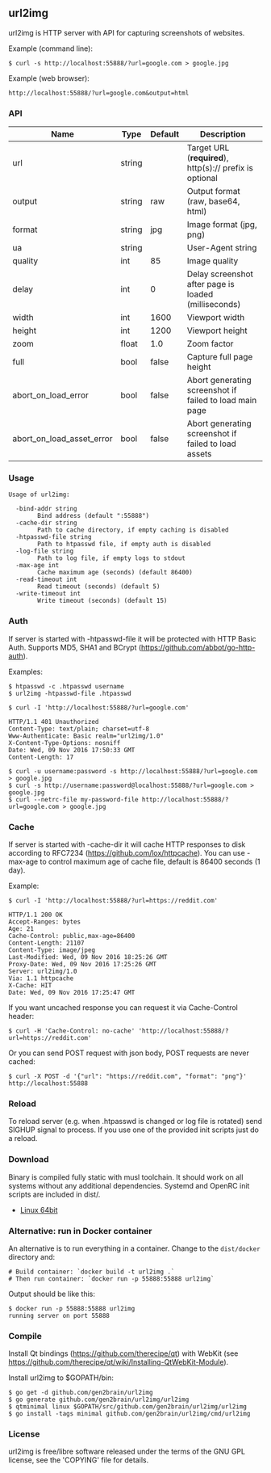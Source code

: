 ## url2img

url2img is HTTP server with API for capturing screenshots of websites.

Example (command line):

    $ curl -s http://localhost:55888/?url=google.com > google.jpg

Example (web browser):

    http://localhost:55888/?url=google.com&output=html

### API

Name    | Type      | Default   | Description
----    | ----      | -------   | -----------
url     | string    |           | Target URL (**required**), http(s):// prefix is optional
output  | string    | raw       | Output format (raw, base64, html)
format  | string    | jpg       | Image format (jpg, png)
ua      | string    |           | User-Agent string
quality | int       | 85        | Image quality
delay   | int       | 0         | Delay screenshot after page is loaded (milliseconds)
width   | int       | 1600      | Viewport width
height  | int       | 1200      | Viewport height
zoom    | float     | 1.0       | Zoom factor
full    | bool      | false     | Capture full page height
abort_on_load_error    | bool      | false     | Abort generating screenshot if failed to load main page
abort_on_load_asset_error    | bool      | false     | Abort generating screenshot if failed to load assets

### Usage

    Usage of url2img:

      -bind-addr string
            Bind address (default ":55888")
      -cache-dir string
            Path to cache directory, if empty caching is disabled
      -htpasswd-file string
            Path to htpasswd file, if empty auth is disabled
      -log-file string
            Path to log file, if empty logs to stdout
      -max-age int
            Cache maximum age (seconds) (default 86400)
      -read-timeout int
            Read timeout (seconds) (default 5)
      -write-timeout int
            Write timeout (seconds) (default 15)

### Auth

If server is started with -htpasswd-file it will be protected with HTTP Basic Auth. Supports MD5, SHA1 and BCrypt (https://github.com/abbot/go-http-auth).

Examples:

    $ htpasswd -c .htpasswd username
    $ url2img -htpasswd-file .htpasswd

    $ curl -I 'http://localhost:55888/?url=google.com'

    HTTP/1.1 401 Unauthorized
    Content-Type: text/plain; charset=utf-8
    Www-Authenticate: Basic realm="url2img/1.0"
    X-Content-Type-Options: nosniff
    Date: Wed, 09 Nov 2016 17:50:33 GMT
    Content-Length: 17

    $ curl -u username:password -s http://localhost:55888/?url=google.com > google.jpg
    $ curl -s http://username:password@localhost:55888/?url=google.com > google.jpg
    $ curl --netrc-file my-password-file http://localhost:55888/?url=google.com > google.jpg

### Cache

If server is started with -cache-dir it will cache HTTP responses to disk according to RFC7234 (https://github.com/lox/httpcache).
You can use -max-age to control maximum age of cache file, default is 86400 seconds (1 day).

Example:

    $ curl -I 'http://localhost:55888/?url=https://reddit.com'

    HTTP/1.1 200 OK
    Accept-Ranges: bytes
    Age: 21
    Cache-Control: public,max-age=86400
    Content-Length: 21107
    Content-Type: image/jpeg
    Last-Modified: Wed, 09 Nov 2016 18:25:26 GMT
    Proxy-Date: Wed, 09 Nov 2016 17:25:26 GMT
    Server: url2img/1.0
    Via: 1.1 httpcache
    X-Cache: HIT
    Date: Wed, 09 Nov 2016 17:25:47 GMT

If you want uncached response you can request it via Cache-Control header:

    $ curl -H 'Cache-Control: no-cache' 'http://localhost:55888/?url=https://reddit.com'

Or you can send POST request with json body, POST requests are never cached:

    $ curl -X POST -d '{"url": "https://reddit.com", "format": "png"}' http://localhost:55888

### Reload

To reload server (e.g. when .htpasswd is changed or log file is rotated) send SIGHUP signal to process.
If you use one of the provided init scripts just do a reload.

### Download

Binary is compiled fully static with musl toolchain. It should work on all systems without any additional dependencies.
Systemd and OpenRC init scripts are included in dist/.

 - [Linux 64bit](https://github.com/gen2brain/url2img/releases/download/1.4/url2img-1.4.tar.xz)

### Alternative: run in Docker container

An alternative is to run everything in a container. Change to the `dist/docker` directory and:

    # Build container: `docker build -t url2img .`
    # Then run container: `docker run -p 55888:55888 url2img`

Output should be like this:

```
$ docker run -p 55888:55888 url2img
running server on port 55888
```

### Compile

Install Qt bindings (https://github.com/therecipe/qt) with WebKit (see https://github.com/therecipe/qt/wiki/Installing-QtWebKit-Module).

Install url2img to $GOPATH/bin:

    $ go get -d github.com/gen2brain/url2img
    $ go generate github.com/gen2brain/url2img/url2img
    $ qtminimal linux $GOPATH/src/github.com/gen2brain/url2img/url2img
    $ go install -tags minimal github.com/gen2brain/url2img/cmd/url2img

### License

url2img is free/libre software released under the terms of the GNU GPL license, see the 'COPYING' file for details.
